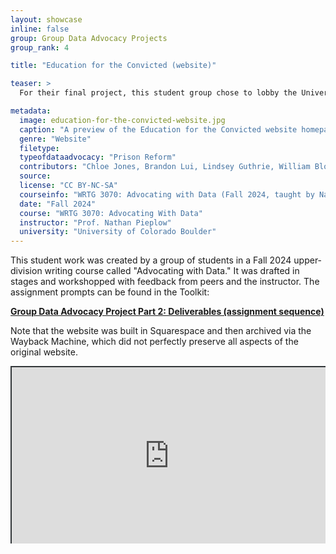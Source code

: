 ```yaml
---
layout: showcase
inline: false
group: Group Data Advocacy Projects
group_rank: 4

title: "Education for the Convicted (website)"

teaser: >
  For their final project, this student group chose to lobby the University of Colorado Boulder to join an existing prison education program. They created a website to spread their message. 

metadata:
  image: education-for-the-convicted-website.jpg
  caption: "A preview of the Education for the Convicted website homepage."
  genre: "Website"
  filetype: 
  typeofdataadvocacy: "Prison Reform"
  contributors: "Chloe Jones, Brandon Lui, Lindsey Guthrie, William Block"
  source:
  license: "CC BY-NC-SA"
  courseinfo: "WRTG 3070: Advocating with Data (Fall 2024, taught by Nathan Pieplow at the University of Colorado Boulder)"
  date: "Fall 2024"
  course: "WRTG 3070: Advocating With Data"
  instructor: "Prof. Nathan Pieplow"
  university: "University of Colorado Boulder"
---
```


This student work was created by a group of students in a Fall 2024 upper-division writing course called "Advocating with Data." It was drafted in stages and workshopped with feedback from peers and the instructor. The assignment prompts can be found in the Toolkit:

**[Group Data Advocacy Project Part 2: Deliverables (assignment sequence)]({{site.baseurl}}/cards/group-data-advocacy-project-2)**

Note that the website was built in Squarespace and then archived via the Wayback Machine, which did not perfectly preserve all aspects of the original website.

<div style="position: relative; padding-bottom: 56.25%; height: 0; overflow: hidden;"><iframe src="https://web.archive.org/web/20250315153708/https://guava-penguin-6lbp.squarespace.com/" width="100%" title="Education for the Convicted website (archived)" style="border:2px #323639 solid; position: absolute; top: 0; left: 0; right: 0; bottom: 0; height: 100%; max-width: 100%;"></iframe></div>

